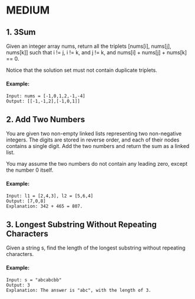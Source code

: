 
# MEDIUM

## 1. 3Sum
Given an integer array nums, return all the triplets [nums[i], nums[j], nums[k]] such that i != j, i != k, and j != k, and nums[i] + nums[j] + nums[k] == 0. 

Notice that the solution set must not contain duplicate triplets.
#### Example:
    Input: nums = [-1,0,1,2,-1,-4]
    Output: [[-1,-1,2],[-1,0,1]]

## 2. Add Two Numbers
You are given two non-empty linked lists representing two non-negative integers. The digits are stored in reverse order, and each of their nodes contains a single digit. Add the two numbers and return the sum as a linked list.

You may assume the two numbers do not contain any leading zero, except the number 0 itself.
#### Example:
    Input: l1 = [2,4,3], l2 = [5,6,4]
    Output: [7,0,8]
    Explanation: 342 + 465 = 807.

## 3. Longest Substring Without Repeating Characters
Given a string s, find the length of the longest substring without repeating characters.

#### Example:
    Input: s = "abcabcbb"
    Output: 3
    Explanation: The answer is "abc", with the length of 3.